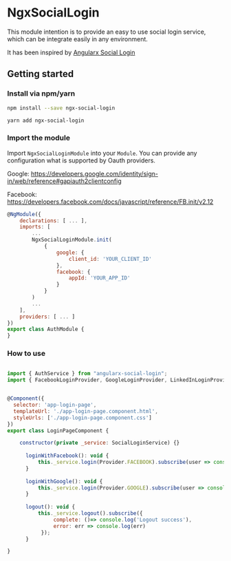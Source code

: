 # NgxSocialLogin

This module intention is to provide an easy to use social login service, which can be integrate easily in any environment.

It has been inspired by [Angularx Social Login](https://github.com/abacritt/angularx-social-login)

## Getting started

### Install via npm/yarn 

```sh
npm install --save ngx-social-login
```

```sh
yarn add ngx-social-login
```

### Import the module

Import `NgxSocialLoginModule` into your `Module`.
You can provide any configuration what is supported by Oauth providers.

Google: https://developers.google.com/identity/sign-in/web/reference#gapiauth2clientconfig

Facebook: https://developers.facebook.com/docs/javascript/reference/FB.init/v2.12

```javascript
@NgModule({
    declarations: [ ... ],
    imports: [
        ...
        NgxSocialLoginModule.init(
            {
                google: {
                    client_id: 'YOUR_CLIENT_ID'
                },
                facebook: {
                    appId: 'YOUR_APP_ID'
                }
            }
        )
        ...
    ],
    providers: [ ... ]
})
export class AuthModule {
}
```

### How to use

```javascript

import { AuthService } from "angularx-social-login";
import { FacebookLoginProvider, GoogleLoginProvider, LinkedInLoginProvider } from "angularx-social-login";


@Component({
  selector: 'app-login-page',
  templateUrl: './app-login-page.component.html',
  styleUrls: ['./app-login-page.component.css']
})
export class LoginPageComponent {

    constructor(private _service: SocialLoginService) {}
  
      loginWithFacebook(): void {
          this._service.login(Provider.FACEBOOK).subscribe(user => console.log(user));
      }
      
      loginWithGoogle(): void {
          this._service.login(Provider.GOOGLE).subscribe(user => console.log(user));
      }
  
      logout(): void {
          this._service.logout().subscribe({
               complete: ()=> console.log('Logout success'),
               error: err => console.log(err)
           });
      }

}
```
